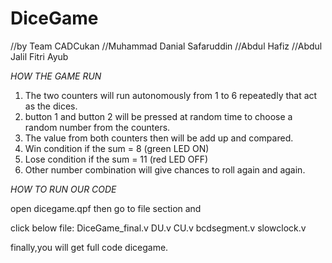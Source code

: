 # DiceGame
//by Team CADCukan
//Muhammad Danial Safaruddin
//Abdul Hafiz
//Abdul Jalil Fitri Ayub

*HOW THE GAME RUN*
1. The two counters will run autonomously from 1 to 6 repeatedly that act as the dices.
2. button 1 and button 2 will be pressed at random time to choose a random number from the counters.
3. The value from both counters then will be add up and compared.
4. Win condition if the sum = 8 (green LED ON)
5. Lose condition if the sum = 11 (red LED OFF)
6. Other number combination will give chances to roll again and again.

*HOW TO RUN OUR CODE*

open dicegame.qpf
then go to file section and 

click below file:
DiceGame_final.v
DU.v
CU.v
bcdsegment.v
slowclock.v

finally,you will get full code dicegame.
